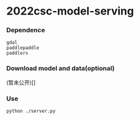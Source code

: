 # 2022csc-model-serving



### Dependence

```
gdal
paddlepaddle
paddlers
```
### Download model and data(optional)

(暂未公开)[]

### Use

```
python ./server.py
```

